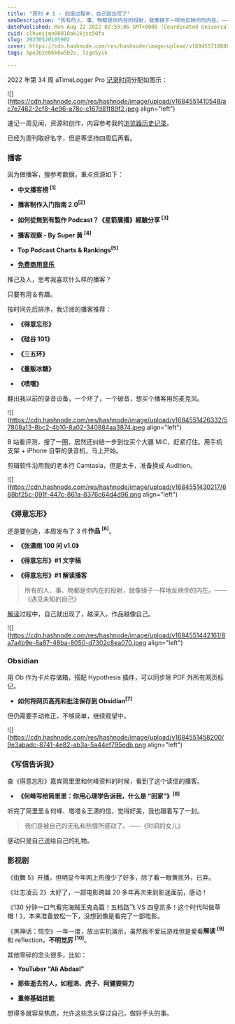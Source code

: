 ```yaml
---
title: "周刊 # 1 - 创造过程中，自己就出现了"
seoDescription: "所有的人、事、物都是你内在的投射，就像镜子一样地反映你的内在。——《遇见未知的自己》"
datePublished: Mon Aug 22 2022 02:59:06 GMT+0000 (Coordinated Universal Time)
cuid: clhveijqn00010ak16jsz50fa
slug: 20230520105902
cover: https://cdn.hashnode.com/res/hashnode/image/upload/v1684557108064/9f2ce83f-f6f5-4a20-9f6e-26d542a4a354.jpeg
tags: 5pe26ze06k6w5b2v, 5zgo5yik

---
```


2022 年第 34 周 aTimeLogger Pro [记录时间](http://mp.weixin.qq.com/s?__biz=MzI3MzU5MDA1OQ==&mid=2247485032&idx=1&sn=acb21dab9e80298f57f65f3a9ea3a1c7&chksm=eb21b42cdc563d3a565d6c98ad7010303e68799b4f29c829a6c1fd89ff190878ddb44f22a899&scene=21#wechat_redirect)分配如图示：

![](https://cdn.hashnode.com/res/hashnode/image/upload/v1684551410548/ac7e7462-2cf8-4e96-a78c-c167d81f89f2.jpeg align="left")

速记一周见闻，资源和创作，内容参考我的[浏览器历史记录](http://mp.weixin.qq.com/s?__biz=MzI3MzU5MDA1OQ==&mid=2247484675&idx=1&sn=5da93eba9aefd0c6a41f9267d1a61706&chksm=eb21b747dc563e515682df6ad9e8cfa487c5bc98324681abb54145e55273e09e1bdbdd87be36&scene=21#wechat_redirect)。

已经为周刊取好名字，但是等坚持四周后再看。

### **播客**

因为做播客，搜参考数据，重点资源如下：

* **中文播客榜 <sup> [1]</sup>**
    
* **播客制作入门指南 2.0<sup>[2]</sup>**
    
* **如何從無到有製作 Podcast？《星箭廣播》經驗分享 <sup> [3]</sup>**
    
* **播客观察 - By Super 黄 <sup> [4]</sup>**
    
* **Top Podcast Charts & Rankings<sup>[5]</sup>**
    
* [**免费商用音乐**](http://mp.weixin.qq.com/s?__biz=MzI3MzU5MDA1OQ==&mid=2247486737&idx=1&sn=e5146e5e86d11efa32c2070111cee257&chksm=eb21bf55dc56364344975adeb50c52939ef30fec6bf3a2fd29a4a57811441f17b17a95146a0d&scene=21#wechat_redirect)
    

推己及人，思考我喜欢什么样的播客？

只要有用＆有趣。

按时间先后排序，我订阅的播客推荐：

* **《得意忘形》**
    
* **《硅谷 101》**
    
* **《三五环》**
    
* **《量贩冰糖》**
    
* **《喷嚏》**
    

翻出我以前的录音设备，一个坏了，一个破音，想买个播客用的麦克风。

![](https://cdn.hashnode.com/res/hashnode/image/upload/v1684551426332/57808a13-8bc2-4b10-8a02-340884aa3874.jpeg align="left")

B 站看评测，搜了一圈，居然还纠结一步到位买个大疆 MIC，赶紧打住。用手机支架 + iPhone 自带的录音机，马上开始。

剪辑软件沿用我的老本行 Camtasia，但是太卡，准备换成 Audition。

![](https://cdn.hashnode.com/res/hashnode/image/upload/v1684551430217/688bf25c-091f-447c-861a-8376c64d4d96.png align="left")

### **《得意忘形》**

还是要创造，本周发布了 3 件**作品 <sup> [6]</sup>**。

* **《张潇雨 100 问 v1.0》**
    
* **《得意忘形》#1 文字稿**
    
* **《得意忘形》#1 解读播客**
    

> 所有的人、事、物都是你内在的投射，就像镜子一样地反映你的内在。——《遇见未知的自己》

[解读](http://mp.weixin.qq.com/s?__biz=MzI3MzU5MDA1OQ==&mid=2247486725&idx=1&sn=2ce0548d6b1e31883d09ec8c579a340e&chksm=eb21bf41dc56365775cbcce3085d38830817950b5217ec08786f25c9a4c6ecb631dbae6068c9&scene=21#wechat_redirect)过程中，自己就出现了，越深入，作品越像自己。

![](https://cdn.hashnode.com/res/hashnode/image/upload/v1684551442161/8a7a4b9e-8a87-48ba-8050-d7302c8ea070.jpeg align="left")

### **Obsidian**

用 Ob 作为卡片存储箱，搭配 Hypothesis 插件，可以同步除 PDF 外所有网页标记。

* **如何将网页高亮和批注保存到 Obsidian<sup>[7]</sup>**
    

但仍需要手动修正，不够简单，继续观望中。

![](https://cdn.hashnode.com/res/hashnode/image/upload/v1684551458200/9e3abadc-8741-4e82-ab3a-5a44ef795edb.png align="left")

### **《写信告诉我》**

查《得意忘形》嘉宾简里里和何峰资料的时候，看到了这个读信的播客。

* **《何峰写给简里里：你用心理学告诉我，什么是 “回家”》<sup>[8]</sup>**
    

听完了简里里＆何峰、塔塔＆王潇的信，觉得好美，我也跟着写了一封。

> 我们是被自己的无私和热情所感动了。——《时间的女儿》

感动只是自己送给自己的礼物。

### **影视剧**

《街舞 5》开播，但明显今年网上热搜少了好多，除了看一眼黄凯外，已弃。

《壮志凌云 2》太好了，一部电影跨越 20 多年再次来到影迷面前，感动！

《130 分钟一口气看完海贼王鬼岛篇！五档路飞 VS 四皇凯多！这个时代叫做草帽！》，本来准备放松一下，没想到像是看完了一部电影。

《黑神话：悟空》一年一度，放出实机演示，虽然我不爱玩游戏但是爱看**解读 <sup> [9]</sup>** 和 reflection，**不明觉厉 <sup> [10]</sup>**。

其他零碎的念头很多，比如：

* **YouTuber “Ali Abdaal”**
    
* **那些逝去的人，如程浩、虎子、阿健要努力**
    
* **重修基础技能**
    

想得多就容易焦虑，允许这些念头穿过自己，做好手头的事。